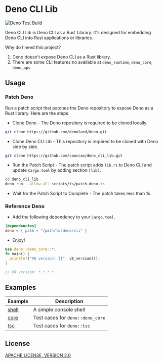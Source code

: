 # Deno CLI Lib

[![Deno Test Build](https://github.com/caoccao/deno_cli_lib/actions/workflows/deno_test_build.yml/badge.svg)](https://github.com/caoccao/deno_cli_lib/actions/workflows/deno_test_build.yml)

Deno CLI Lib is Deno CLI as a Rust Library. It's designed for embedding Deno CLI into Rust applications or libraries.

Why do I need this project?

1. Deno doesn't expose Deno CLI as a Rust library.
2. There are some CLI features no available at `deno_runtime`, `deno_core`, `deno_ops`.

## Usage

### Patch Deno

Run a patch script that patches the Deno repository to expose Deno as a Rust library. Here are the steps.

- Clone Deno - The Deno repository is required to be cloned locally.

```sh
git clone https://github.com/denoland/deno.git
```

- Clone Deno CLI Lib - This repository is required to be cloned with Deno side by side.

```sh
git clone https://github.com/caoccao/deno_cli_lib.git
```

- Run the Patch Script - The patch script adds `lib.rs` to Deno CLI and update `Cargo.toml` by adding section `[lib]`.

```sh
cd deno_cli_lib
deno run --allow-all scripts/ts/patch_deno.ts
```

- Wait for the Patch Script to Complete - The patch takes less than 1s.

### Reference Deno

- Add the following dependency to your `Cargo.toml`.

```ini
[dependencies]
deno = { path = "/path/to/deno/cli" }
```

- Enjoy!

```rust
use deno::deno_core::*;
fn main() {
  println!("V8 version: {}", v8_version());
}

// V8 version: *.*.*.*
```

## Examples

| Example | Description |
| ------- | ----------- |
| [shell](deno_test/src/main.rs) | A simple console shell |
| [core](tests/test_core.rs) | Test cases for `deno::deno_core` |
| [tsc](tests/test_tsc.rs) | Test cases for `deno::tsc` |

## License

[APACHE LICENSE, VERSION 2.0](LICENSE)
